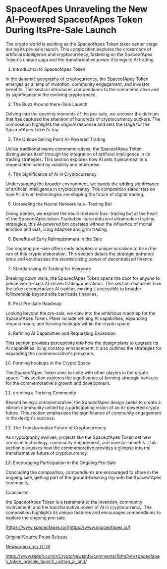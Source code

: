 # SpaceofApes Unraveling the New AI-Powered SpaceofApes Token During ItsPre-Sale Launch

The crypto world is exciting as the SpaceofApes Token takes center stage during its pre-sale launch. This composition explores the crossroads of artificial intelligence and cryptocurrency, fastening on the SpaceofApes Token's unique saga and the transformative power it brings to AI trading.

1. Introduction to SpaceofApes Token

In the dynamic geography of cryptocurrency, the SpaceofApes Token emerges as a lamp of invention, community engagement, and investor benefits. This section introduces compendiums to the commemorative and its significance in the evolving crypto space.

2. The Buzz Around there-Sale Launch

Delving into the opening moments of the pre-sale, we uncover the delirium that has captured the attention of hundreds of cryptocurrency suckers. The composition highlights the original response and sets the stage for the SpaceofApes Token's trip.

3. The Unique Selling Point AI-Powered Trading

Unlike traditional meme commemoratives, the SpaceofApes Token distinguishes itself through the integration of artificial intelligence in its trading strategies. This section explores how AI sets it piecemeal in a request dominated by volatility and enterprise.

4. The Significance of AI in Cryptocurrency

Understanding the broader environment, we bandy the adding significance of artificial intelligence in cryptocurrency. The composition elaborates on how AI-driven technologies are shaping the future of digital trading.

5. Unraveling the Neural Network bus- Trading Bot

Diving deeper, we explore the neural network bus- trading bot at the heart of the SpaceofApes token. Fueled by literal data and ultramodern trading strategies, this AI-powered bot operates without the influence of mortal emotion and bias, icing adaptive and grim trading.

6. Benefits of Early Relinquishment in the Sale

The ongoing pre-sale offers early adopters a unique occasion to be in the van of this crypto elaboration. This section details the strategic entrance price and emphasizes the standardizing power of decentralized finance.

7. Standardizing AI Trading for Everyone

Breaking down walls, the SpaceofApes Token opens the door for anyone to pierce world-class AI-driven trading operations. This section discusses how the token democratizes AI trading, making it accessible to broader followership beyond elite barricade finances.

8. Post Pre-Sale Roadmap

Looking beyond the pre-sale, we claw into the ambitious roadmap for the SpaceofApes Token. Plans include refining AI capabilities, expanding request reach, and forming hookups within the crypto space.

9. Refining AI Capabilities and Requesting Expansion

This section provides perceptivity into how the design plans to upgrade its AI capabilities, icing nonstop enhancement. It also outlines the strategies for expanding the commemorative's presence.

10. Forming hookups in the Crypto Space

The SpaceofApes Token aims to unite with other players in the crypto space. This section explores the significance of forming strategic hookups for the commemorative's growth and development.

11. erecting a Thriving Community

Beyond being a commemorative, the SpaceofApes design seeks to create a vibrant community united by a participating vision of an AI-powered crypto future. This section emphasizes the significance of community engagement in the design's success.

12. The Transformative Future of Cryptocurrency

As cryptography evolves, projects like the SpaceofApes Token set new norms in technology, community engagement, and investor benefits. This section discusses how the commemorative provides a glimpse into the transformative future of cryptocurrency.

13. Encouraging Participation in the Ongoing Pre-Sale

Concluding the composition, compendiums are encouraged to share in the ongoing sale, getting part of the ground-breaking trip with the SpaceofApes community.

Conclusion

the SpaceofApes Token is a testament to the invention, community involvement, and the transformative power of AI in cryptocurrency. The composition highlights its unique features and encourages compendiums to explore the ongoing pre-sale.

[https://www.spaceofapes.io/](https://www.spaceofapes.io/) 

[Original/Source Press Release](https://blockchainwire.io/press-release/spaceofapes-unraveling-the-new-ai-powered-spaceofapes-token-during-itspre-sale-launch)
                    

[Newsramp.com TLDR](None) 

https://www.reddit.com/r/CryptoNewsInfo/comments/1bfm5vh/spaceofapes_token_presale_launch_uniting_ai_and/